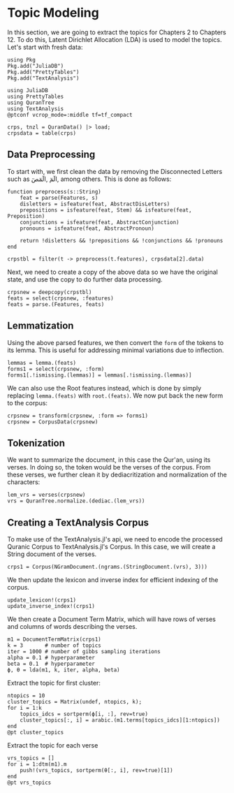 # Topic Modeling
In this section, we are going to extract the topics for Chapters 2 to Chapters 12. To do this, Latent Dirichlet Allocation (LDA) is used to model the topics. Let's start with fresh data:
```@setup abc
using Pkg
Pkg.add("JuliaDB")
Pkg.add("PrettyTables")
Pkg.add("TextAnalysis")
```
```@repl abc
using JuliaDB
using PrettyTables
using QuranTree
using TextAnalysis
@ptconf vcrop_mode=:middle tf=tf_compact

crps, tnzl = QuranData() |> load;
crpsdata = table(crps)
```

## Data Preprocessing
To start with, we first clean the data by removing the Disconnected Letters such as الٓمٓ ,الٓمٓصٓ, among others. This is done as follows:
```@repl abc
function preprocess(s::String)
    feat = parse(Features, s)
    disletters = isfeature(feat, AbstractDisLetters)
    prepositions = isfeature(feat, Stem) && isfeature(feat, Preposition)
    conjunctions = isfeature(feat, AbstractConjunction)
    pronouns = isfeature(feat, AbstractPronoun)

    return !disletters && !prepositions && !conjunctions && !pronouns
end

crpstbl = filter(t -> preprocess(t.features), crpsdata[2].data)
```
Next, we need to create a copy of the above data so we have the original state, and use the copy to do further data processing.
```@repl abc
crpsnew = deepcopy(crpstbl)
feats = select(crpsnew, :features)
feats = parse.(Features, feats)
```
## Lemmatization
Using the above parsed features, we then convert the `form` of the tokens to its lemma. This is useful for addressing minimal variations due to inflection.
```@repl abc
lemmas = lemma.(feats)
forms1 = select(crpsnew, :form)
forms1[.!ismissing.(lemmas)] = lemmas[.!ismissing.(lemmas)]
```
We can also use the Root features instead, which is done by simply replacing `lemma.(feats)` with `root.(feats)`. We now put back the new form to the corpus:
```@repl abc
crpsnew = transform(crpsnew, :form => forms1)
crpsnew = CorpusData(crpsnew)
```
## Tokenization
We want to summarize the document, in this case the Qur'an, using its verses. In doing so, the token would be the verses of the corpus. From these verses, we further clean it by dediacritization and normalization of the characters:
```@repl abc
lem_vrs = verses(crpsnew)
vrs = QuranTree.normalize.(dediac.(lem_vrs))
```
## Creating a TextAnalysis Corpus
To make use of the TextAnalysis.jl's api, we need to encode the processed Quranic Corpus to TextAnalysis.jl's Corpus. In this case, we will create a String document of the verses.
```@repl abc
crps1 = Corpus(NGramDocument.(ngrams.(StringDocument.(vrs), 3)))
```
We then update the lexicon and inverse index for efficient indexing of the corpus.
```@repl abc
update_lexicon!(crps1)
update_inverse_index!(crps1)
```
We then create a Document Term Matrix, which will have rows of verses and columns of words describing the verses.
```@repl abc
m1 = DocumentTermMatrix(crps1)
k = 3       # number of topics
iter = 1000 # number of gibbs sampling iterations
alpha = 0.1 # hyperparameter
beta = 0.1  # hyperparameter
ϕ, θ = lda(m1, k, iter, alpha, beta)
```
Extract the topic for first cluster:
```@repl abc
ntopics = 10
cluster_topics = Matrix(undef, ntopics, k);
for i = 1:k
    topics_idcs = sortperm(ϕ[i, :], rev=true)
    cluster_topics[:, i] = arabic.(m1.terms[topics_idcs][1:ntopics])
end
@pt cluster_topics
```
Extract the topic for each verse
```@repl abc
vrs_topics = []
for i = 1:dtm(m1).m
    push!(vrs_topics, sortperm(θ[:, i], rev=true)[1])
end
@pt vrs_topics
```
